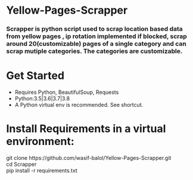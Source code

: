 # Yellow-Pages-Scrapper
<h3>Scrapper is python script used to scrap location based data from yellow pages , ip rotation implemented if blocked, scrap around 20(customizable) pages of a single category and can scrap mutiple categories. The categories are customizable.<h3>

# Get Started
<ul>
  <li>Requires Python, BeautifulSoup, Requests</li>
  <li>Python:3.5|3.6|3.7|3.8</li>
  <li>A Python virtual env is recommended. See shortcut.</li>
</ul>

# Install Requirements in a virtual environment:

<p>
  git clone https://github.com/wasif-balol/Yellow-Pages-Scrapper.git<br>
cd Scrapper<br>
pip install -r requirements.txt</p>
